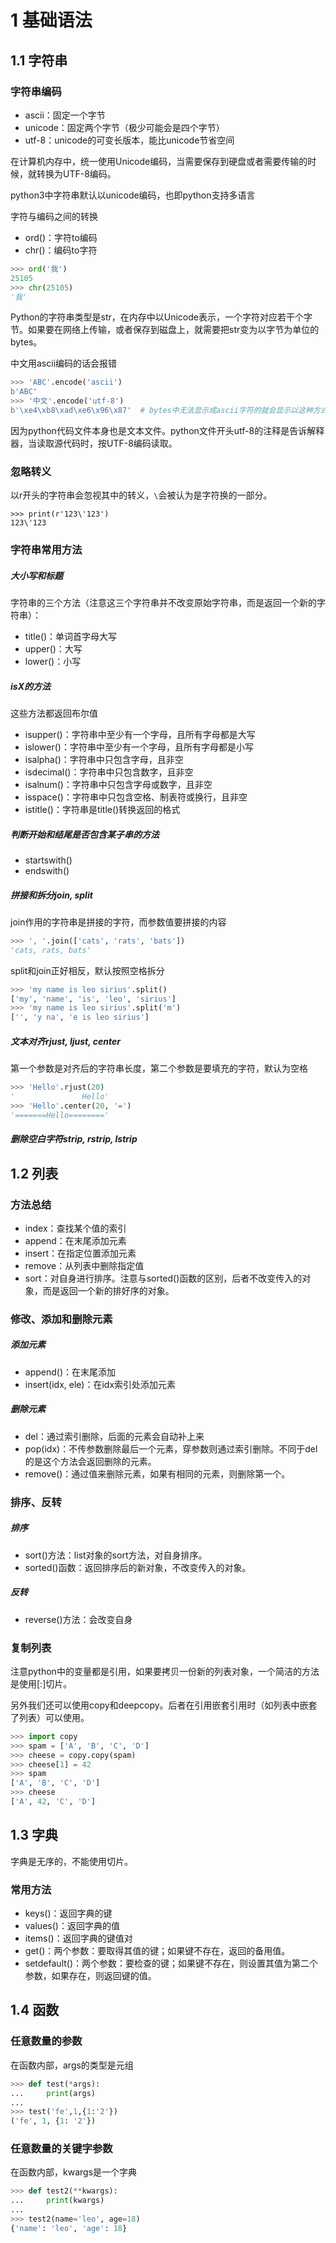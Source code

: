 # 1 基础语法

## 1.1 字符串

### 字符串编码

- ascii：固定一个字节
- unicode：固定两个字节（极少可能会是四个字节）
- utf-8：unicode的可变长版本，能比unicode节省空间

在计算机内存中，统一使用Unicode编码，当需要保存到硬盘或者需要传输的时候，就转换为UTF-8编码。

python3中字符串默认以unicode编码，也即python支持多语言

字符与编码之间的转换

- ord()：字符to编码
- chr()：编码to字符

```python
>>> ord('我')
25105
>>> chr(25105)
'我'
```

Python的字符串类型是str，在内存中以Unicode表示，一个字符对应若干个字节。如果要在网络上传输，或者保存到磁盘上，就需要把str变为以字节为单位的bytes。

中文用ascii编码的话会报错

```python
>>> 'ABC'.encode('ascii')
b'ABC'
>>> '中文'.encode('utf-8')
b'\xe4\xb8\xad\xe6\x96\x87'  # bytes中无法显示成ascii字符的就会显示以这种方式显示
```

因为python代码文件本身也是文本文件。python文件开头utf-8的注释是告诉解释器，当读取源代码时，按UTF-8编码读取。

### 忽略转义

以r开头的字符串会忽视其中的转义，`\`会被认为是字符换的一部分。

```pythonthon
>>> print(r'123\'123')
123\'123
```

### 字符串常用方法

##### 大小写和标题

字符串的三个方法（注意这三个字符串并不改变原始字符串，而是返回一个新的字符串）：

- title()：单词首字母大写
- upper()：大写
- lower()：小写

##### isX的方法

这些方法都返回布尔值

- isupper()：字符串中至少有一个字母，且所有字母都是大写
- islower()：字符串中至少有一个字母，且所有字母都是小写
- isalpha()：字符串中只包含字母，且非空
- isdecimal()：字符串中只包含数字，且非空
- isalnum()：字符串中只包含字母或数字，且非空
- isspace()：字符串中只包含空格、制表符或换行，且非空
- istitle()：字符串是title()转换返回的格式

##### 判断开始和结尾是否包含某子串的方法

- startswith()
- endswith()

##### 拼接和拆分join, split

join作用的字符串是拼接的字符，而参数值要拼接的内容

```python
>>> ', '.join(['cats', 'rats', 'bats'])
'cats, rats, bats'
```

split和join正好相反，默认按照空格拆分

```python
>>> 'my name is leo sirius'.split()
['my', 'name', 'is', 'leo', 'sirius']
>>> 'my name is leo sirius'.split('m')
['', 'y na', 'e is leo sirius']
```

##### 文本对齐rjust, ljust, center

第一个参数是对齐后的字符串长度，第二个参数是要填充的字符，默认为空格

```python
>>> 'Hello'.rjust(20)
'               Hello'
>>> 'Hello'.center(20, '=')
'=======Hello========'
```

##### 删除空白字符strip, rstrip, lstrip

## 1.2 列表

### 方法总结

- index：查找某个值的索引
- append：在末尾添加元素
- insert：在指定位置添加元素
- remove：从列表中删除指定值
- sort：对自身进行排序。注意与sorted()函数的区别，后者不改变传入的对象，而是返回一个新的排好序的对象。

### 修改、添加和删除元素

##### 添加元素

- append()：在末尾添加
- insert(idx, ele)：在idx索引处添加元素

##### 删除元素

- del：通过索引删除，后面的元素会自动补上来
- pop(idx)：不传参数删除最后一个元素，穿参数则通过索引删除。不同于del的是这个方法会返回删除的元素。
- remove()：通过值来删除元素，如果有相同的元素，则删除第一个。

### 排序、反转

##### 排序

- sort()方法：list对象的sort方法，对自身排序。
- sorted()函数：返回排序后的新对象，不改变传入的对象。

##### 反转

- reverse()方法：会改变自身

### 复制列表

注意python中的变量都是引用，如果要拷贝一份新的列表对象，一个简洁的方法是使用[:]切片。

另外我们还可以使用copy和deepcopy。后者在引用嵌套引用时（如列表中嵌套了列表）可以使用。

```python
>>> import copy
>>> spam = ['A', 'B', 'C', 'D']
>>> cheese = copy.copy(spam)
>>> cheese[1] = 42
>>> spam
['A', 'B', 'C', 'D']
>>> cheese
['A', 42, 'C', 'D']
```

## 1.3 字典

字典是无序的，不能使用切片。

### 常用方法

- keys()：返回字典的键
- values()：返回字典的值
- items()：返回字典的键值对
- get()：两个参数：要取得其值的键；如果键不存在，返回的备用值。
- setdefault()：两个参数：要检查的键；如果键不存在，则设置其值为第二个参数，如果存在，则返回键的值。

## 1.4 函数

### 任意数量的参数

在函数内部，args的类型是元组

```python
>>> def test(*args):
...     print(args)
... 
>>> test('fe',1,{1:'2'})
('fe', 1, {1: '2'})
```

### 任意数量的关键字参数

在函数内部，kwargs是一个字典

```python
>>> def test2(**kwargs):
...     print(kwargs)
... 
>>> test2(name='leo', age=18)
{'name': 'leo', 'age': 18}
```
